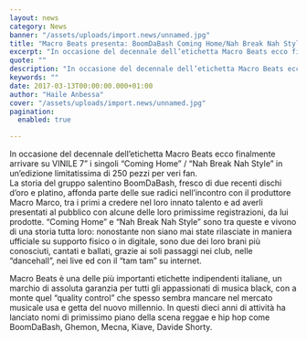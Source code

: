 ```yaml
---
layout: news
category: News
banner: "/assets/uploads/import.news/unnamed.jpg"
title: "Macro Beats presenta: BoomDaBash Coming Home/Nah Break Nah Style” – fuori in vinile 7″ edizione limitatissima"
excerpt: "In occasione del decennale dell’etichetta Macro Beats ecco finalmente arrivare su VINILE 7” i singoli “Coming Home” / “Nah Break Nah Style” in un’edizione limitatissima di 250 pezzi per veri fan. La storia del gruppo salentino BoomDaBash, fresco di due recenti dischi d’oro e platino, affonda parte delle sue radici nell’incontro con il produttore Macro [&hellip"
quote: ""
description: "In occasione del decennale dell’etichetta Macro Beats ecco finalmente arrivare su VINILE 7” i singoli “Coming Home” / “Nah Break Nah Style” in un’edizione limitatissima di 250 pezzi per veri fan. La storia del gruppo salentino BoomDaBash, fresco di due recenti dischi d’oro e platino, affonda parte delle sue radici nell’incontro con il produttore Macro [&hellip"
keywords: ""
date: 2017-03-13T00:00:00.000+01:00
author: "Haile Anbessa"
cover: "/assets/uploads/import.news/unnamed.jpg"
pagination:
  enabled: true

---
```


  
In occasione del decennale dell’etichetta Macro Beats ecco finalmente arrivare su VINILE 7” i singoli “Coming Home” / “Nah Break Nah Style” in un’edizione limitatissima di 250 pezzi per veri fan.  
La storia del gruppo salentino BoomDaBash, fresco di due recenti dischi d’oro e platino, affonda parte delle sue radici nell’incontro con il produttore Macro Marco, tra i primi a credere nel loro innato talento e ad averli presentati al pubblico con alcune delle loro primissime registrazioni, da lui prodotte. “Coming Home” e “Nah Break Nah Style” sono tra queste e vivono di una storia tutta loro: nonostante non siano mai state rilasciate in maniera ufficiale su supporto fisico o in digitale, sono due dei loro brani più conosciuti, cantati e ballati, grazie ai soli passaggi nei club, nelle “dancehall”, nei live ed con il “tam tam” su internet.

Macro Beats è una delle più importanti etichette indipendenti italiane, un marchio di assoluta garanzia per tutti gli appassionati di musica black, con a monte quel “quality control” che spesso sembra mancare nel mercato musicale usa e getta del nuovo millennio. In questi dieci anni di attività ha lanciato nomi di primissimo piano della scena reggae e hip hop come BoomDaBash, Ghemon, Mecna, Kiave, Davide Shorty.